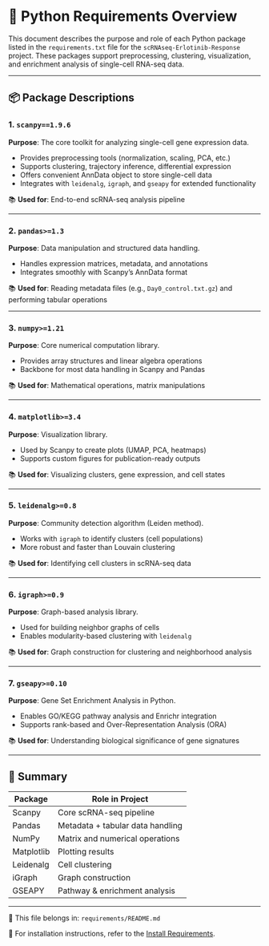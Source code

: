 # 🧪 Python Requirements Overview

This document describes the purpose and role of each Python package listed in the `requirements.txt` file for the `scRNAseq-Erlotinib-Response` project. These packages support preprocessing, clustering, visualization, and enrichment analysis of single-cell RNA-seq data.

---

## 📦 Package Descriptions

### 1. `scanpy==1.9.6`
**Purpose**: The core toolkit for analyzing single-cell gene expression data.

- Provides preprocessing tools (normalization, scaling, PCA, etc.)
- Supports clustering, trajectory inference, differential expression
- Offers convenient AnnData object to store single-cell data
- Integrates with `leidenalg`, `igraph`, and `gseapy` for extended functionality

📚 **Used for**: End-to-end scRNA-seq analysis pipeline

---

### 2. `pandas>=1.3`
**Purpose**: Data manipulation and structured data handling.

- Handles expression matrices, metadata, and annotations
- Integrates smoothly with Scanpy’s AnnData format

📚 **Used for**: Reading metadata files (e.g., `Day0_control.txt.gz`) and performing tabular operations

---

### 3. `numpy>=1.21`
**Purpose**: Core numerical computation library.

- Provides array structures and linear algebra operations
- Backbone for most data handling in Scanpy and Pandas

📚 **Used for**: Mathematical operations, matrix manipulations

---

### 4. `matplotlib>=3.4`
**Purpose**: Visualization library.

- Used by Scanpy to create plots (UMAP, PCA, heatmaps)
- Supports custom figures for publication-ready outputs

📚 **Used for**: Visualizing clusters, gene expression, and cell states

---

### 5. `leidenalg>=0.8`
**Purpose**: Community detection algorithm (Leiden method).

- Works with `igraph` to identify clusters (cell populations)
- More robust and faster than Louvain clustering

📚 **Used for**: Identifying cell clusters in scRNA-seq data

---

### 6. `igraph>=0.9`
**Purpose**: Graph-based analysis library.

- Used for building neighbor graphs of cells
- Enables modularity-based clustering with `leidenalg`

📚 **Used for**: Graph construction for clustering and neighborhood analysis

---

### 7. `gseapy>=0.10`
**Purpose**: Gene Set Enrichment Analysis in Python.

- Enables GO/KEGG pathway analysis and Enrichr integration
- Supports rank-based and Over-Representation Analysis (ORA)

📚 **Used for**: Understanding biological significance of gene signatures

---

## 🔗 Summary

| Package     | Role in Project                         |
|-------------|------------------------------------------|
| Scanpy      | Core scRNA-seq pipeline                 |
| Pandas      | Metadata + tabular data handling        |
| NumPy       | Matrix and numerical operations         |
| Matplotlib  | Plotting results                        |
| Leidenalg   | Cell clustering                         |
| iGraph      | Graph construction                      |
| GSEAPY      | Pathway & enrichment analysis           |

---

📁 This file belongs in: `requirements/README.md`

📄 For installation instructions, refer to the [Install Requirements](..install_requirements.py).


